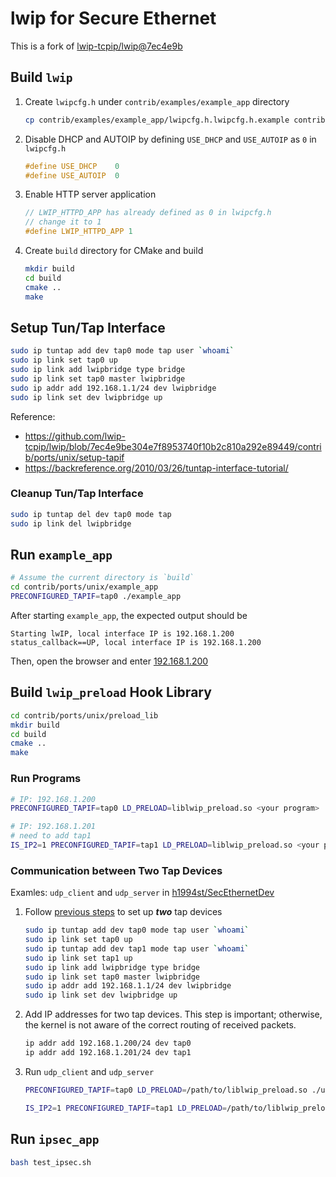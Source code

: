 # lwip for Secure Ethernet

This is a fork of [lwip-tcpip/lwip@7ec4e9b](https://github.com/lwip-tcpip/lwip/blob/7ec4e9be304e7f8953740f10b2c810a292e89449)

## Build `lwip`

1. Create `lwipcfg.h` under `contrib/examples/example_app` directory

    ```bash
    cp contrib/examples/example_app/lwipcfg.h.lwipcfg.h.example contrib/examples/example_app/lwipcfg.h
    ```

2. Disable DHCP and AUTOIP by defining `USE_DHCP` and `USE_AUTOIP` as `0` in `lwipcfg.h`

    ```c
    #define USE_DHCP    0
    #define USE_AUTOIP  0
    ```

3. Enable HTTP server application

    ```c
    // LWIP_HTTPD_APP has already defined as 0 in lwipcfg.h
    // change it to 1
    #define LWIP_HTTPD_APP 1
    ```

4. Create `build` directory for CMake and build

    ```bash
    mkdir build
    cd build
    cmake ..
    make
    ```

## Setup Tun/Tap Interface

```bash
sudo ip tuntap add dev tap0 mode tap user `whoami`
sudo ip link set tap0 up
sudo ip link add lwipbridge type bridge
sudo ip link set tap0 master lwipbridge
sudo ip addr add 192.168.1.1/24 dev lwipbridge
sudo ip link set dev lwipbridge up
```

Reference:

- <https://github.com/lwip-tcpip/lwip/blob/7ec4e9be304e7f8953740f10b2c810a292e89449/contrib/ports/unix/setup-tapif>
- <https://backreference.org/2010/03/26/tuntap-interface-tutorial/>

### Cleanup Tun/Tap Interface

```bash
sudo ip tuntap del dev tap0 mode tap
sudo ip link del lwipbridge
```

## Run `example_app`

```bash
# Assume the current directory is `build`
cd contrib/ports/unix/example_app
PRECONFIGURED_TAPIF=tap0 ./example_app
```

After starting `example_app`, the expected output should be

```text
Starting lwIP, local interface IP is 192.168.1.200
status_callback==UP, local interface IP is 192.168.1.200
```

Then, open the browser and enter [192.168.1.200](http://192.168.1.200)

## Build `lwip_preload` Hook Library

```bash
cd contrib/ports/unix/preload_lib
mkdir build
cd build
cmake ..
make
```

### Run Programs

```bash
# IP: 192.168.1.200
PRECONFIGURED_TAPIF=tap0 LD_PRELOAD=liblwip_preload.so <your program>

# IP: 192.168.1.201
# need to add tap1
IS_IP2=1 PRECONFIGURED_TAPIF=tap1 LD_PRELOAD=liblwip_preload.so <your program>
```

### Communication between Two Tap Devices

Examles: `udp_client` and `udp_server` in [h1994st/SecEthernetDev](https://github.com/h1994st/SecEthernetDev/tree/master/can_udp)

1. Follow [previous steps](#setup-tuntap-interface) to set up ***two*** tap devices

    ```bash
    sudo ip tuntap add dev tap0 mode tap user `whoami`
    sudo ip link set tap0 up
    sudo ip tuntap add dev tap1 mode tap user `whoami`
    sudo ip link set tap1 up
    sudo ip link add lwipbridge type bridge
    sudo ip link set tap0 master lwipbridge
    sudo ip addr add 192.168.1.1/24 dev lwipbridge
    sudo ip link set dev lwipbridge up
    ```

2. Add IP addresses for two tap devices. This step is important; otherwise, the kernel is not aware of the correct routing of received packets.

    ```bash
    ip addr add 192.168.1.200/24 dev tap0
    ip addr add 192.168.1.201/24 dev tap1
    ```

3. Run `udp_client` and `udp_server`

    ```bash
    PRECONFIGURED_TAPIF=tap0 LD_PRELOAD=/path/to/liblwip_preload.so ./udp_server

    IS_IP2=1 PRECONFIGURED_TAPIF=tap1 LD_PRELOAD=/path/to/liblwip_preload.so ./udp_client -b /path/to/can_frames.pcap
    ```

## Run `ipsec_app`

```bash
bash test_ipsec.sh
```
